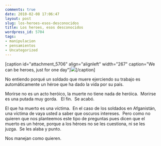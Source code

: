 ```yaml
---
comments: true
date: 2010-02-08 17:06:47
layout: post
slug: los-heroes-esos-desconocidos
title: Los heroes, esos desconocidos
wordpress_id: 5704
tags:
- manipulacion
- pensamientos
- Uncategorized
---
```


[caption id="attachment_5706" align="alignleft" width="267" caption="We can be heroes, just for one day"][![](http://blog.alvareznavarro.es/wp-content/uploads/2010/02/elgranheroe.jpg?w=267)](http://blog.alvareznavarro.es/wp-content/uploads/2010/02/elgranheroe.jpg)[/caption]

No entiendo porqué un soldado que muere ejerciendo su trabajo es automáticamente un héroe que ha dado la vida por su país.

Morirse no es un acto heróico, la muerte no tiene nada de heróica.  Morirse es una putada muy gorda.   El fin.  Se acabó.

El que ha muerto es una víctima.  En el caso de los soldados en Afganistán, una víctima de vaya usted a saber que oscuros intereses.  Pero como no quieren que nos planteemos este tipo de preguntas pues dicen que el muerto es un héroe, porque a los héroes no se les cuestiona, ni se les juzga.  Se les alaba y punto.

Nos manejan como quieren.
